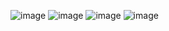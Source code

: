 ![image](https://user-images.githubusercontent.com/92873657/147891417-150ec99e-b15c-4173-88dd-d28a7e8a01db.png)
![image](https://user-images.githubusercontent.com/92873657/147891431-52a9e48d-5b9e-4363-93ed-4bbafd5f1501.png)
![image](https://user-images.githubusercontent.com/92873657/147891435-47f084f0-5adf-40c2-adc7-6e11729ba48b.png)
![image](https://user-images.githubusercontent.com/92873657/147891439-01fcd7db-a23e-4864-8599-c0c9c8e921c3.png)

